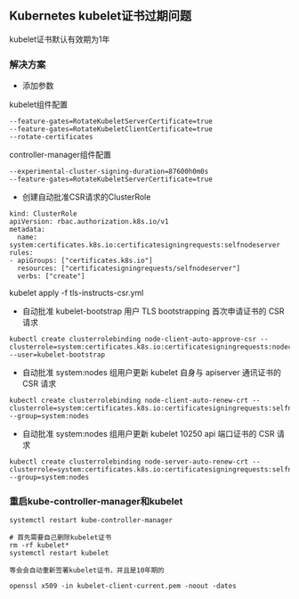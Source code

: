 ## Kubernetes kubelet证书过期问题

kubelet证书默认有效期为1年

### 解决方案

- 添加参数

kubelet组件配置
```
--feature-gates=RotateKubeletServerCertificate=true
--feature-gates=RotateKubeletClientCertificate=true
--rotate-certificates
```

controller-manager组件配置
```
--experimental-cluster-signing-duration=87600h0m0s
--feature-gates=RotateKubeletServerCertificate=true
```

- 创建自动批准CSR请求的ClusterRole

```
kind: ClusterRole
apiVersion: rbac.authorization.k8s.io/v1
metadata:
  name: system:certificates.k8s.io:certificatesigningrequests:selfnodeserver
rules:
- apiGroups: ["certificates.k8s.io"]
  resources: ["certificatesigningrequests/selfnodeserver"]
  verbs: ["create"]
```

kubelet apply -f tls-instructs-csr.yml

- 自动批准 kubelet-bootstrap 用户 TLS bootstrapping 首次申请证书的 CSR 请求
```
kubectl create clusterrolebinding node-client-auto-approve-csr --clusterrole=system:certificates.k8s.io:certificatesigningrequests:nodeclient --user=kubelet-bootstrap
```

- 自动批准 system:nodes 组用户更新 kubelet 自身与 apiserver 通讯证书的 CSR 请求
```
kubectl create clusterrolebinding node-client-auto-renew-crt --clusterrole=system:certificates.k8s.io:certificatesigningrequests:selfnodeclient --group=system:nodes
```

- 自动批准 system:nodes 组用户更新 kubelet 10250 api 端口证书的 CSR 请求
```
kubectl create clusterrolebinding node-server-auto-renew-crt --clusterrole=system:certificates.k8s.io:certificatesigningrequests:selfnodeserver --group=system:nodes
```

### 重启kube-controller-manager和kubelet

```
systemctl restart kube-controller-manager

# 首先需要自己删除kubelet证书
rm -rf kubelet*
systemctl restart kubelet

等会会自动重新签署kubelet证书，并且是10年期的

openssl x509 -in kubelet-client-current.pem -noout -dates
```
